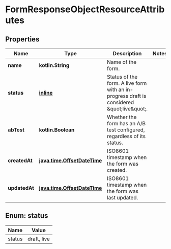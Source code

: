 
# FormResponseObjectResourceAttributes

## Properties
| Name | Type | Description | Notes |
| ------------ | ------------- | ------------- | ------------- |
| **name** | **kotlin.String** | Name of the form. |  |
| **status** | [**inline**](#Status) | Status of the form. A live form with an in-progress draft is considered \&quot;live\&quot;. |  |
| **abTest** | **kotlin.Boolean** | Whether the form has an A/B test configured, regardless of its status. |  |
| **createdAt** | [**java.time.OffsetDateTime**](java.time.OffsetDateTime.md) | ISO8601 timestamp when the form was created. |  |
| **updatedAt** | [**java.time.OffsetDateTime**](java.time.OffsetDateTime.md) | ISO8601 timestamp when the form was last updated. |  |


<a id="Status"></a>
## Enum: status
| Name | Value |
| ---- | ----- |
| status | draft, live |



